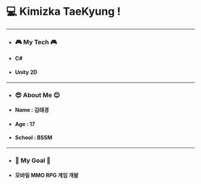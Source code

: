 # 💻 Kimizka TaeKyung !

--------

 - ### 🎮  My Tech 🎮
 - #### C#
 - #### Unity 2D 
 

-----------
- ### 😎 About Me 😊
- #### Name : 김태경
- #### Age : 17
- #### School : BSSM
-----
- ### 🚀 My Goal 🚀
- #### 모바일 MMO RPG 게임 개발

